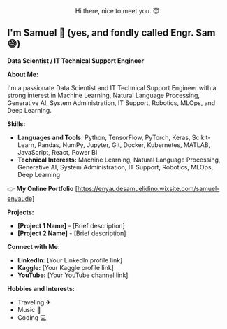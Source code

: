 
<!---
Enyaude/Enyaude is a ✨ special ✨ repository because its `README.md` (this file) appears on your GitHub profile.
You can click the Preview link to take a look at your changes.
--->

<div style="text-align: center;">
Hi there, nice to meet you. 😇
</div>

## I'm Samuel 🤖   (yes, and fondly called Engr. Sam 😄)

**Data Scientist / IT Technical Support Engineer**

**About Me:**

I'm a passionate Data Scientist and IT Technical Support Engineer with a strong interest in Machine Learning, Natural Language Processing, Generative AI, System Administration, IT Support, Robotics, MLOps, and Deep Learning.

**Skills:**

* **Languages and Tools:** Python, TensorFlow, PyTorch, Keras, Scikit-Learn, Pandas, NumPy, Jupyter, Git, Docker, Kubernetes, MATLAB, JavaScript, React, Power BI
* **Technical Interests:** Machine Learning, Natural Language Processing, Generative AI, System Administration, IT Support, Robotics, MLOps, Deep Learning

👉 **My Online Portfolio** [https://enyaudesamuelidino.wixsite.com/samuel-enyaude]

**Projects:**

* **[Project 1 Name]** - [Brief description]
* **[Project 2 Name]** - [Brief description]

**Connect with Me:**

* **LinkedIn:** [Your LinkedIn profile link]
* **Kaggle:** [Your Kaggle profile link]
* **YouTube:** [Your YouTube channel link]
  

**Hobbies and Interests:**

* Traveling ✈
* Music 🎹
* Coding 💻


